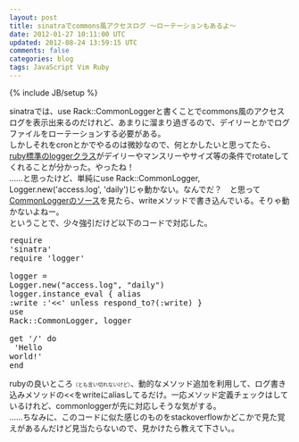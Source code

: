 ```yaml
---
layout: post
title: sinatraでcommons風アクセスログ ～ローテーションもあるよ～
date: 2012-01-27 10:11:00 UTC
updated: 2012-08-24 13:59:15 UTC
comments: false
categories: blog
tags: JavaScript Vim Ruby
---
```

{% include JB/setup %}

sinatraでは、use Rack::CommonLoggerと書くことでcommons風のアクセスログを表示出来るのだけれど、あまりに溜まり過ぎるので、デイリーとかでログファイルをローテーションする必要がある。<br />しかしそれをcronとかでやるのは微妙なので、何とかしたいと思ってたら、<a href="http://doc.ruby-lang.org/ja/1.9.2/class/Logger.html" target="_blank">ruby標準のloggerクラス</a>がデイリーやマンスリーやサイズ等の条件でrotateしてくれることが分かった。やったね！<br />……と思ったけど、単純にuse Rack::CommonLogger, Logger.new('access.log', 'daily')じゃ動かない。なんでだ？　と思って<a href="http://rack.rubyforge.org/doc/Rack/CommonLogger.html" target="_blank">CommonLoggerのソース</a>を見たら、writeメソッドで書き込んでいる。そりゃ動かないよねー。<br />ということで、少々強引だけど以下のコードで対応した。<br /><pre class="brush:ruby">require 'sinatra'<br />require 'logger'<br /><br />logger = Logger.new("access.log", "daily")<br />logger.instance_eval { alias :write :'&lt;&lt;' unless respond_to?(:write) }<br />use Rack::CommonLogger, logger<br /><br />get '/' do<br />  'Hello world!'<br />end</pre>rubyの良いところ<span style="font-size: xx-small;">（とも言い切れないけど）</span>、動的なメソッド追加を利用して、ログ書き込みメソッドの&lt;&lt;をwriteにaliasしてるだけ。一応メソッド定義チェックはしているけれど、commonloggerが先に対応しそうな気がする。<br />……ちなみに、このコードに似た感じのものをstackoverflowかどこかで見た覚えがあるんだけど見当たらないので、見かけたら教えて下さい。。